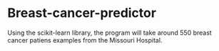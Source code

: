 # Breast-cancer-predictor
Using the scikit-learn library, the program will take around 550 breast cancer patiens examples from the Missouri Hospital.
